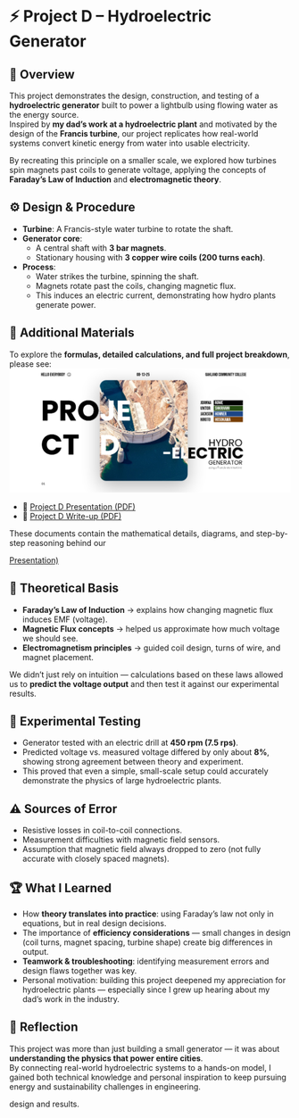 # ⚡ Project D – Hydroelectric Generator  

## 📌 Overview  
This project demonstrates the design, construction, and testing of a **hydroelectric generator** built to power a lightbulb using flowing water as the energy source.  
Inspired by **my dad’s work at a hydroelectric plant** and motivated by the design of the **Francis turbine**, our project replicates how real-world systems convert kinetic energy from water into usable electricity.  

By recreating this principle on a smaller scale, we explored how turbines spin magnets past coils to generate voltage, applying the concepts of **Faraday’s Law of Induction** and **electromagnetic theory**.  

## ⚙️ Design & Procedure  
- **Turbine**: A Francis-style water turbine to rotate the shaft.  
- **Generator core**:  
  - A central shaft with **3 bar magnets**.  
  - Stationary housing with **3 copper wire coils (200 turns each)**.  
- **Process**:  
  - Water strikes the turbine, spinning the shaft.  
  - Magnets rotate past the coils, changing magnetic flux.  
  - This induces an electric current, demonstrating how hydro plants generate power.  

## 📂 Additional Materials  
To explore the **formulas, detailed calculations, and full project breakdown**, please see: 
![Presentation](./assets/1.png)
- 🎥 [Project D Presentation (PDF)](./Project%20D%20%20presentation.pdf) 
- 📄 [Project D Write-up (PDF)](./Project%20D%20write%20up.pdf)  
 

These documents contain the mathematical details, diagrams, and step-by-step reasoning behind our 

[Presentation)](./Project%20D%20%20presentation.pdf)

## 📐 Theoretical Basis  
- **Faraday’s Law of Induction** → explains how changing magnetic flux induces EMF (voltage).  
- **Magnetic Flux concepts** → helped us approximate how much voltage we should see.  
- **Electromagnetism principles** → guided coil design, turns of wire, and magnet placement.  

We didn’t just rely on intuition — calculations based on these laws allowed us to **predict the voltage output** and then test it against our experimental results.  


## 🔬 Experimental Testing  
- Generator tested with an electric drill at **450 rpm (7.5 rps)**.  
- Predicted voltage vs. measured voltage differed by only about **8%**, showing strong agreement between theory and experiment.  
- This proved that even a simple, small-scale setup could accurately demonstrate the physics of large hydroelectric plants.  


## ⚠️ Sources of Error  
- Resistive losses in coil-to-coil connections.  
- Measurement difficulties with magnetic field sensors.  
- Assumption that magnetic field always dropped to zero (not fully accurate with closely spaced magnets).  


## 🏆 What I Learned  
- How **theory translates into practice**: using Faraday’s law not only in equations, but in real design decisions.  
- The importance of **efficiency considerations** — small changes in design (coil turns, magnet spacing, turbine shape) create big differences in output.  
- **Teamwork & troubleshooting**: identifying measurement errors and design flaws together was key.  
- Personal motivation: building this project deepened my appreciation for hydroelectric plants — especially since I grew up hearing about my dad’s work in the industry.  


## 🚀 Reflection  
This project was more than just building a small generator — it was about **understanding the physics that power entire cities**.  
By connecting real-world hydroelectric systems to a hands-on model, I gained both technical knowledge and personal inspiration to keep pursuing energy and sustainability challenges in engineering.  


design and results.  

